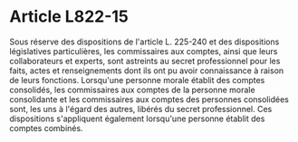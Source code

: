 # Article L822-15

Sous réserve des dispositions de l'article L. 225-240 et des dispositions législatives particulières, les commissaires aux comptes, ainsi que leurs collaborateurs et experts, sont astreints au secret professionnel pour les faits, actes et renseignements dont ils ont pu avoir connaissance à raison de leurs fonctions.   Lorsqu'une personne morale établit des comptes consolidés, les commissaires aux comptes de la personne morale consolidante et les commissaires aux comptes des personnes consolidées sont, les uns à l'égard des autres, libérés du secret professionnel. Ces dispositions s'appliquent également lorsqu'une personne établit des comptes combinés.